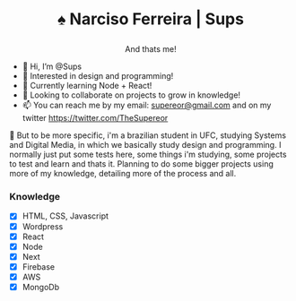 <h1 align="center">
    <p>♠ Narciso Ferreira | Sups<p/>
</h1>
<p align="center">And thats me!</p>

- 👋 Hi, I’m @Sups
- 👀 Interested in design and programming!
- 🌱 Currently learning Node + React!
- 💞️ Looking to collaborate on projects to grow in knowledge!
- 📫 You can reach me by my email: supereor@gmail.com and on my twitter https://twitter.com/TheSupereor

<!---
TheSupereor/TheSupereor is a ✨ special ✨ repository because its `README.md` (this file) appears on your GitHub profile.
You can click the Preview link to take a look at your changes.
--->

🔰 But to be more specific, i'm a brazilian student in UFC, studying Systems and Digital Media, in which we basically study design and programming. I normally just put some tests here, some things i'm studying, some projects to test and learn and thats it. Planning to do some bigger projects using more of my knowledge, detailing more of the process and all.

### Knowledge

- [x] HTML, CSS, Javascript
- [x] Wordpress
- [x] React
- [x] Node
- [x] Next
- [x] Firebase
- [x] AWS
- [x] MongoDb
